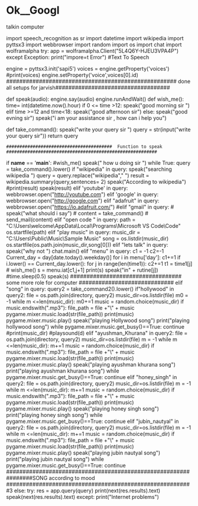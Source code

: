 # Ok__Googl
talkin computer

import speech_recognition as sr
import datetime
import wikipedia
import pyttsx3
import webbrowser
import random
import os
import chat
import wolframalpha
try:
    app = wolframalpha.Client("5L4Q6Y-HJEU3VPA4P")
except Exception:
    print("impore=t Error")
#Text To Speech

engine = pyttsx3.init('sapi5')
voices = engine.getProperty('voices')
#print(voices)
engine.setProperty('voice',voices[0].id)
#################################################### done all setups for jarvish###################################


def speak(audio):
    engine.say(audio)
    engine.runAndWait()
def wish_me():
    time= int(datetime.now().hour)
    if 0 <= time >12:
        speak("good morning sir ")
    elif time >=12 and time<18:
        speak("good afternoon sir")
    else:
        speak("good evning sir")
    speak("i am your assistance sir , how can i help you")


def take_command():
    speak("write your query sir ")
    query = str(input("write your query sir"))
    return query
    
    ########################################  Function to speak ######################################################### 
    
if __name__ == '__main__':
    #wish_me()
    speak(" how u doing sir ")
    while True:
        query = take_command().lower()
        if "wikipedia" in query:
            speak("searching wikipedia ")
            query = query.replace("wikipedia"," ")
            result = wikipedia.summary(query,sentences= 2)
            speak("According to wikipedia")
            #print(result)
            speak(result)
        elif 'youtube' in query:
            webbrowser.open("http://youtube.com")
        elif 'google' in query:
            webbrowser.open("http://google.com")
        elif "adafruit" in query:
            webbrowser.open("https://io.adafruit.com/")
        #elif "gmail" in query:
            #    speak("what should i say")
            #    content = take_command()
            #    send_mail(content)
        elif "open code " in query:
            path = "C:\\Users\\welcome\\AppData\\Local\\Programs\\Microsoft VS Code\\Code"
            os.startfile(path)
        elif "play music" in query:
            music_dir = "C:\\Users\\Public\\Music\\Sample Music"
            song = os.listdir(music_dir)
            os.startfile(os.path.join(music_dir,song[0]))
        elif "lets talk" in query:
            speak("why not ")
            chat.main()
        elif "menu" in query:
            c1 = -1
            c2=-1
            Current_day = day[date.today().weekday()]
            for i in menu['day']:
                c1+=1
                if i.lower() == Current_day.lower():
                    for j in range(len(time1)):
                        c2+=1
                        t1 = time1[j]
                       # wish_me()
                        s = menu.iat[c1,j+1]
                        print(s)
                        speak("in" + rutine[j])
                        #time.sleep(0.5)
                        speak(s)
        ################################## some more role for computer ############################# 
        elif "song" in query:
            query2 = take_command2().lower()
            if"hollywood" in query2:
                file = os.path.join(directory, query2)
                music_dir=os.listdir(file)
                m0 = -1
                while m <=len(music_dir):
                    m0+=1
                    music = random.choice(music_dir)
                    if music.endswith(".mp3"):
                        file_path = file +"\\" + music
                        pygame.mixer.music.load(str(file_path))
                        print(music)
                        pygame.mixer.music.play()
                        speak("playing Hollywood song")
                        print("playing hollywood song")
                        while pygame.mixer.music.get_busy()==True:
                            continue
                        #print(music_dir)
                        #playsound(d)
            elif "ayushman_Khurana" in query2:
                file = os.path.join(directory, query2)
                music_dir=os.listdir(file)
                m = -1
                while m <=len(music_dir):
                    m+=1
                    music = random.choice(music_dir)
                    if music.endswith(".mp3"):
                        file_path = file +"\\" + music
                        pygame.mixer.music.load(str(file_path))
                        print(music)
                        pygame.mixer.music.play()
                        speak("playing ayushman khurana song")
                        print("playing ayushman khurana song")
                        while pygame.mixer.music.get_busy()==True:
                            continue
            elif "honey_singh" in query2:
                file = os.path.join(directory, query2)
                music_dir=os.listdir(file)
                m = -1
                while m <=len(music_dir):
                    m+=1
                    music = random.choice(music_dir)
                    if music.endswith(".mp3"):
                        file_path = file +"\\" + music
                        pygame.mixer.music.load(str(file_path))
                        print(music)
                        pygame.mixer.music.play()
                        speak("playing honey singh song")
                        print("playing honey singh song")
                        while pygame.mixer.music.get_busy()==True:
                            continue
            elif "jubin_nautyal" in query2:
                file = os.path.join(directory, query2)
                music_dir=os.listdir(file)
                m = -1
                while m <=len(music_dir):
                    m+=1
                    music = random.choice(music_dir)
                    if music.endswith(".mp3"):
                        file_path = file +"\\" + music
                        pygame.mixer.music.load(str(file_path))
                        print(music)
                        pygame.mixer.music.play()
                        speak("playing jubin nautyal song")
                        print("playing jubin nautyal  song")
                        while pygame.mixer.music.get_busy()==True:
                            continue
################################################################SONG according to mood #########################################################3
          else:
            try:
                res = app.query(query)
                print(next(res.results).text)
                speak(next(res.results).text)
            except:
                print("Internet problems")
       
